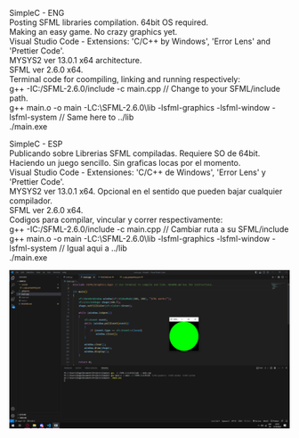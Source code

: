SimpleC - ENG  
Posting SFML libraries compilation. 64bit OS required.  
Making an easy game. No crazy graphics yet.  
Visual Studio Code - Extensions: 'C/C++ by Windows', 'Error Lens' and 'Prettier Code'.  
MYSYS2 ver 13.0.1 x64 architecture.  
SFML ver 2.6.0 x64.  
Terminal code for coompiling, linking and running respectively:  
g++ -IC:/SFML-2.6.0/include -c main.cpp // Change to your SFML/include path.  
g++ main.o -o main -LC:\SFML-2.6.0\lib -lsfml-graphics -lsfml-window -lsfml-system // Same here to ../lib  
./main.exe  

SimpleC - ESP  
Publicando sobre Librerias SFML compiladas. Requiere SO de 64bit.  
Haciendo un juego sencillo. Sin graficas locas por el momento.  
Visual Studio Code - Extensiones: 'C/C++ de Windows', 'Error Lens' y 'Prettier Code'.  
MYSYS2 ver 13.0.1 x64. Opcional en el sentido que pueden bajar cualquier compilador.  
SFML ver 2.6.0 x64.  
Codigos para compilar, vincular y correr respectivamente:   
g++ -IC:/SFML-2.6.0/include -c main.cpp // Cambiar ruta a su SFML/include  
g++ main.o -o main -LC:\SFML-2.6.0\lib -lsfml-graphics -lsfml-window -lsfml-system // Igual aqui a ../lib  
./main.exe  

![running](images/source.png)